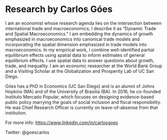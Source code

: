 # Research by Carlos Góes

I am an economist whose research agenda lies on the intersection between international trade and macroeconomics; I describe it as “Dynamic Trade and Spatial Macroeconomics.” I am embedding the dynamics of growth emphasized in macroeconomics into canonical trade models and incorporating the spatial dimension emphasized in trade models into macroeconomics. In my empirical work, I combine well-identified partial equilibrium effects using spatial data to inform estimates of general equilibrium effects. I use spatial data to answer questions about growth, trade, and inequality. I am an economic researcher at the World Bank Group and a Visiting Scholar at the Globalization and Prosperity Lab of UC San Diego.

Góes has a PhD in Economics (UC San Diego) and is an alumni of Johns Hopkins (MA) and of the University of Brasilia (BA). In 2016, he co-founded Instituto Mercado Popular, which focuses on designing evidence-based public policy marrying the goals of social inclusion and fiscal responsibility. He was Chief Research Officer is currently on leave-of-absense from that institution.

For more info: https://www.linkedin.com/in/carlosgoes

Twitter: @goescarlos
